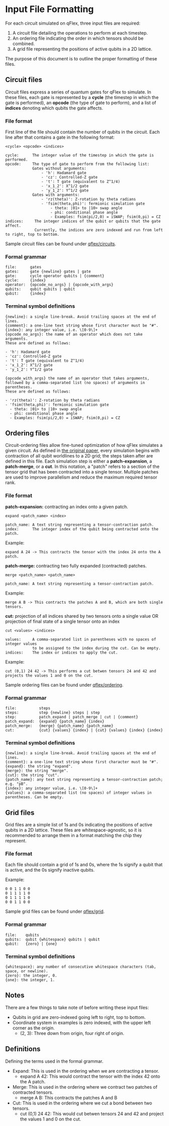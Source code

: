 # Input File Formatting

For each circuit simulated on qFlex, three input files are required:
1. A circuit file detailing the operations to perform at each timestep.
1. An ordering file indicating the order in which tensors should be combined.
1. A grid file representing the positions of active qubits in a 2D lattice.

The purpose of this document is to outline the proper formatting of these files.

## Circuit files

Circuit files express a series of quantum gates for qFlex to simulate. In these
files, each gate is represented by a __cycle__ (the timestep in which the gate
is performed), an __opcode__ (the type of gate to perform), and a list of
__indices__ denoting which qubits the gate affects.

### File format

First line of the file should contain the number of qubits in the circuit.
Each line after that contains a gate in the following format:
```
<cycle> <opcode> <indices>

cycle:      The integer value of the timestep in which the gate is performed.
opcode:     The type of gate to perform from the following list:
            Gates without arguments:
                - 'h': Hadamard gate
                - 'cz': Controlled-Z gate
                - 't': T gate (equivalent to Z^1/4)
                - 'x_1_2': X^1/2 gate
                - 'y_1_2': Y^1/2 gate
            Gates with arguments:
                - 'rz(theta)': Z-rotation by theta radians
                - 'fsim(theta,phi)': fermionic simulation gate
                    - theta: |01> to |10> swap angle
                    - phi: conditional phase angle
                    - Examples: fsim(pi/2,0) = iSWAP; fsim(0,pi) = CZ
indices:     The integer indices of the qubit or qubits that the gate affect. 
             Currently, the indices are zero indexed and run from left to right, top to bottom.
```

Sample circuit files can be found under [qflex/circuits](/circuits).

### Formal grammar

```
file:      gates
gates:     gate {newline} gates | gate
gate:      cycle operator qubits | {comment}
cycle:     {index}
operator:  {opcode_no_args} | {opcode_with_args}
qubits:    qubit qubits | qubit
qubit:     {index}
```

### Terminal symbol definitions

```
{newline}: a single line-break. Avoid trailing spaces at the end of lines.
{comment}: a one-line text string whose first character must be "#".
{index}: any integer value, i.e. \[0-9\]+
{opcode_no_args}: the name of an operator which does not take arguments.
These are defined as follows:

- 'h': Hadamard gate
- 'cz': Controlled-Z gate
- 't': T gate (equivalent to Z^1/4)
- 'x_1_2': X^1/2 gate
- 'y_1_2': Y^1/2 gate

{opcode_with_args} the name of an operator that takes arguments, followed by a comma-separated list (no spaces) of arguments in parentheses.
These are defined as follows:

- 'rz(theta)': Z-rotation by theta radians
- 'fsim(theta,phi)': fermionic simulation gate
  - theta: |01> to |10> swap angle
  - phi: conditional phase angle
  - Examples: fsim(pi/2,0) = iSWAP; fsim(0,pi) = CZ
```

## Ordering files

Circuit-ordering files allow fine-tuned optimization of how qFlex simulates a
given circuit. As defined in
[the original paper](https://arxiv.org/abs/1905.00444), every simulation begins
with contraction of all qubit worldlines to a 2D grid; the steps taken after
are defined in this file. Each simulation step is either a __patch-expansion__, a __patch-merge__, or a __cut__.
In this notation, a "patch" refers to a section of the tensor grid that has been contracted into a single tensor. 
Multiple patches are used to improve parallelism and reduce the maximum required tensor rank.

### File format

__patch-expansion:__ contracting an index onto a given patch.
```
expand <patch_name> <index>

patch_name: A text string representing a tensor-contraction patch.
index:      The integer index of the qubit being contracted onto the patch.
```
Example:
```
expand A 24 -> This contracts the tensor with the index 24 onto the A patch.
```

__patch-merge:__ contracting two fully expanded (contracted) patches.
```
merge <patch_name> <patch_name>

patch_name: A text string representing a tensor-contraction patch.
```
Example:
```
merge A B -> This contracts the patches A and B, which are both single tensors.
```

__cut:__ projection of all indices shared by two tensors onto a single value
         OR projection of final state of a single tensor onto an index
```
cut <values> <indices>

values:     A comma-separated list in parentheses with no spaces of integer values
            to be assigned to the index during the cut. Can be empty.
indices:    The index or indices to apply the cut.
```
Example:
```
cut (0,1) 24 42 -> This performs a cut betwen tensors 24 and 42 and projects the values 1 and 0 on the cut.
```

Sample ordering files can be found under [qflex/ordering](/ordering).

### Formal grammar

```
file:          steps
steps:         step {newline} steps | step
step:          patch_expand | patch_merge | cut | {comment}
patch_expand:  {expand} {patch_name} {index}
patch_merge:   {merge} {patch_name} {patch_name}
cut:           {cut} {values} {index} | {cut} {values} {index} {index}
```

### Terminal symbol definitions

```
{newline}: a single line-break. Avoid trailing spaces at the end of lines.
{comment}: a one-line text string whose first character must be "#".
{expand}: the string "expand". 
{merge}: the string "merge".
{cut}: the string "cut".
{patch_name}: any text string representing a tensor-contraction patch; e.g. "pB".
{index}: any integer value, i.e. \[0-9\]+
{values}: a comma-separated list (no spaces) of integer values in parentheses. Can be empty.
```

## Grid files

Grid files are a simple list of 1s and 0s indicating the positions of active
qubits in a 2D lattice. These files are whitespace-agnostic, so it is
recommended to arrange them in a format matching the chip they represent.

### File format

Each file should contain a grid of 1s and 0s, where the 1s signify a qubit
that is active, and the 0s signify inactive qubits.

Example:
```
0 0 1 1 0 0
0 1 1 1 1 0
0 1 1 1 1 0
0 0 1 1 0 0
```

Sample grid files can be found under [qflex/grid](/grid).

### Formal grammar

```
file:    qubits
qubits:  qubit {whitespace} qubits | qubit
qubit:   {zero} | {one}
```

### Terminal symbol definitions

```
{whitespace}: any number of consecutive whitespace characters (tab, space, or newline).
{zero}: the integer, 0.
{one}: the integer, 1.
```

## Notes

There are a few things to take note of before writing these input files:
* Qubits in grid are zero-indexed going left to right, top to bottom. 
* Coordinate system in examples is zero indexed, with the upper left corner as the origin. 
    * (2, 3): Three down from origin, four right of origin.

## Definitions

Defining the terms used in the formal grammar.
* Expand: This is used in the ordering when we are contracting a tensor. 
    * expand A 42: This would contract the tensor with the index 42 onto the A patch.
* Merge: This is used in the ordering where we contract two patches of contracted tensors.
    * merge A B: This contracts the patches A and B
* Cut: This is used in the ordering where we cut a bond between two tensors.
    * cut (0,1) 24 42: This would cut betwen tensors 24 and 42 and project the values 1 and 0 on the cut. 
